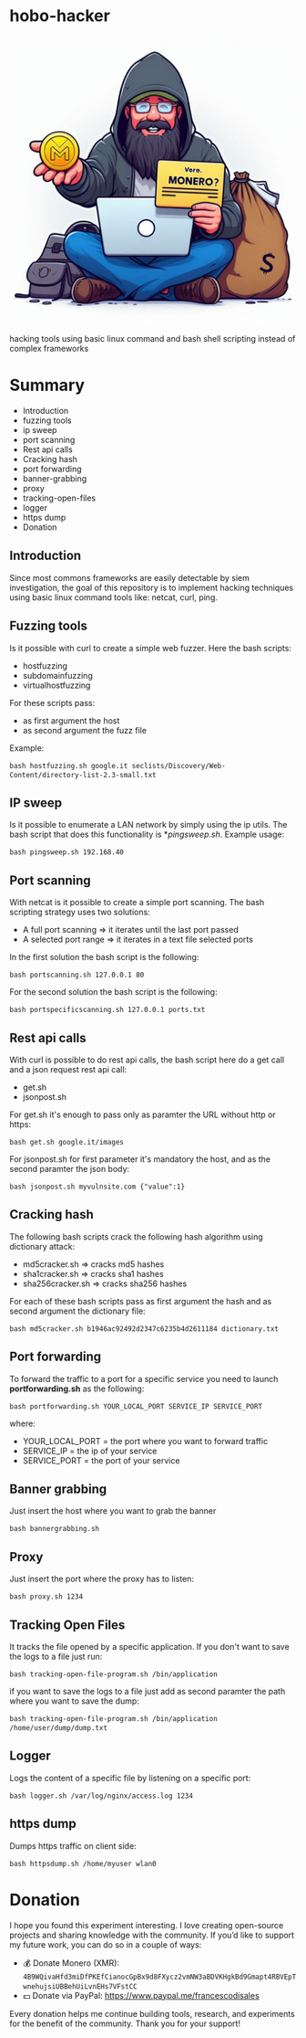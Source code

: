 # hobo-hacker

![logo](OIG1.cjr18.jpeg)

hacking tools using basic linux command and bash shell scripting instead of complex frameworks 

# Summary 
* Introduction
* fuzzing tools
* ip sweep
* port scanning
* Rest api calls
* Cracking hash
* port forwarding
* banner-grabbing
* proxy
* tracking-open-files
* logger
* https dump
* Donation

## Introduction 
Since most commons frameworks are easily detectable by siem investigation, the goal of this repository is to implement hacking techniques using basic linux command tools like: netcat, curl, ping.

## Fuzzing tools
Is it possible with curl to create a simple web fuzzer. Here the bash scripts:
* hostfuzzing 
* subdomainfuzzing
* virtualhostfuzzing

For these scripts pass:
* as first argument the host
* as second argument the fuzz file

Example:
```
bash hostfuzzing.sh google.it seclists/Discovery/Web-Content/directory-list-2.3-small.txt
```

## IP sweep
Is it possible to enumerate a LAN network by simply using the ip utils. The bash script that does this functionality is **pingsweep.sh*.
Example usage:
```
bash pingsweep.sh 192.168.40
```

## Port scanning
With netcat is it possible to create a simple port scanning. The bash scripting strategy uses two solutions:
* A full port scanning => it iterates until the last port passed
* A selected port range => it iterates in a text file selected ports

In the first solution the bash script is the following:
```
bash portscanning.sh 127.0.0.1 80
```
For the second solution the bash script is the following:
```
bash portspecificscanning.sh 127.0.0.1 ports.txt
```

## Rest api calls
With curl is possible to do rest api calls, the bash script here do a get call and a json request rest api call:
* get.sh
* jsonpost.sh

For get.sh it's enough to pass only as paramter the URL without http or https:
```
bash get.sh google.it/images
```
For jsonpost.sh for first parameter it's mandatory the host, and as the second paramter the json body:
```
bash jsonpost.sh myvulnsite.com {"value":1}
```

## Cracking hash
The following bash scripts crack the following hash algorithm using dictionary attack:
* md5cracker.sh => cracks md5 hashes
* sha1cracker.sh => cracks sha1 hashes
* sha256cracker.sh => cracks sha256 hashes

For each of these bash scripts pass as first argument the hash and as second argument the dictionary file:
```
bash md5cracker.sh b1946ac92492d2347c6235b4d2611184 dictionary.txt
```

## Port forwarding
To forward the traffic to a port for a specific service you need to launch **portforwarding.sh** as the following:
```
bash portforwarding.sh YOUR_LOCAL_PORT SERVICE_IP SERVICE_PORT
```
where:
* YOUR_LOCAL_PORT = the port where you want to forward traffic
* SERVICE_IP = the ip of your service
* SERVICE_PORT = the port of your service

## Banner grabbing
Just insert the host where you want to grab the banner
```
bash bannergrabbing.sh
```

## Proxy

Just insert the port where the proxy has to listen:
```
bash proxy.sh 1234
```

## Tracking Open Files

It tracks the file opened by a specific application. If you don't want to save the logs to a file just run:
```
bash tracking-open-file-program.sh /bin/application
```
if you want to save the logs to a file just add as second paramter the path where you want to save the dump:
```
bash tracking-open-file-program.sh /bin/application /home/user/dump/dump.txt
```

## Logger
Logs the content of a specific file by listening on a specific port:
```
bash logger.sh /var/log/nginx/access.log 1234
```

## https dump
Dumps https traffic on client side:
```
bash httpsdump.sh /home/myuser wlan0
```

# Donation

I hope you found this experiment interesting. I love creating open-source projects and sharing knowledge with the community. If you’d like to support my future work, you can do so in a couple of ways:

* 💰 Donate Monero (XMR): ```4B9WQivaHfd3miDfPKEfCianocGpBx9d8FXycz2vmNW3aBDVKHgkBd9Gmapt4RBVEpTwnehujsiUBBehUiLvnEHs7VFstCC```
* 💵 Donate via PayPal: https://www.paypal.me/francescodisales

Every donation helps me continue building tools, research, and experiments for the benefit of the community. Thank you for your support!
 



